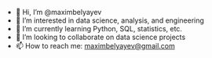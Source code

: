 - 👋 Hi, I’m @maximbelyayev
- 👀 I’m interested in data science, analysis, and engineering
- 🌱 I’m currently learning Python, SQL, statistics, etc.
- 💞️ I’m looking to collaborate on data science projects
- 📫 How to reach me: maximbelyayev@gmail.com

<!---
maximbelyayev/maximbelyayev is a ✨ special ✨ repository because its `README.md` (this file) appears on your GitHub profile.
You can click the Preview link to take a look at your changes.
--->
